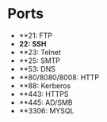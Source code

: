 # Ports

- **21: FTP
- **22: SSH**
- **23: Telnet
- **25: SMTP
- **53: DNS
- **80/8080/8008: HTTP
- **88: Kerberos
- **443: HTTPS
- **445: AD/SMB
- **3306: MYSQL
